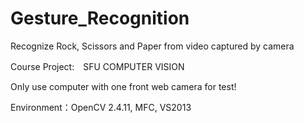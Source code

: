 # Gesture_Recognition
Recognize Rock, Scissors and Paper from video captured by camera  
  
Course Project:　SFU COMPUTER VISION
  
Only use computer with one front web camera for test!  
  
Environment：OpenCV 2.4.11, MFC, VS2013  
